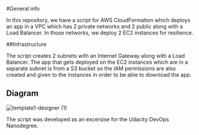 #General info

In this repository, we have a script for AWS CloudFormation which deploys an app in a VPC which has 2 private networks and 2 public along with a Load Balancer. In those networks, we deploy 2 EC2 instances for resilience. 

##Infrastructure

The script creates 2 subnets with an Internet Gateway along with a Load Balancer. The app that gets deployed on the EC2 instances which are in a separate subnet is from a S3 bucket so the IAM permissions are also created and given to the instances in order to be able to download the app.

## Diagram

![template1-designer (1)](https://user-images.githubusercontent.com/22414982/109536931-9b21f180-7abe-11eb-9694-f2e12866da93.png)


The script was developed as an excersise for the Udacity DevOps Nanodegree.
